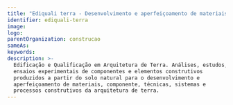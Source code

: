 ```yaml
---
title: "Ediquali terra - Desenvolvimento e aperfeiçoamento de materiais, componentes, técnicas, sistemas e processos construtivos"
identifier: ediquali-terra
image:
logo:
parentOrganization: construcao
sameAs: 
keywords:
description: >-
  Edificação e Qualificação em Arquitetura de Terra. Análises, estudos,
  ensaios experimentais de componentes e elementos construtivos
  produzidos a partir do solo natural para o desenvolvimento e
  aperfeiçoamento de materiais, componente, técnicas, sistemas e
  processos construtivos da arquitetura de terra.
---
```

